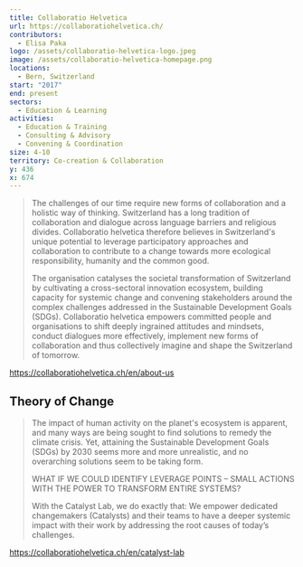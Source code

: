 ```yaml
---
title: Collaboratio Helvetica
url: https://collaboratiohelvetica.ch/
contributors:
  - Elisa Paka
logo: /assets/collaboratio-helvetica-logo.jpeg
image: /assets/collaboratio-helvetica-homepage.png
locations:
  - Bern, Switzerland
start: "2017"
end: present
sectors:
  - Education & Learning
activities:
  - Education & Training
  - Consulting & Advisory
  - Convening & Coordination
size: 4-10
territory: Co-creation & Collaboration
y: 436
x: 674
---
```

> The challenges of our time require new forms of collaboration and a holistic way of thinking. Switzerland has a long tradition of collaboration and dialogue across language barriers and religious divides. Collaboratio helvetica therefore believes in Switzerland's unique potential to leverage participatory approaches and collaboration to contribute to a change towards more ecological responsibility, humanity and the common good. 
> 
> The organisation catalyses the societal transformation of Switzerland by cultivating a cross-sectoral innovation ecosystem, building capacity for systemic change and convening stakeholders around the complex challenges addressed in the Sustainable Development Goals (SDGs). Collaboratio helvetica empowers committed people and organisations to shift deeply ingrained attitudes and mindsets,  conduct dialogues more effectively, implement new forms of collaboration and thus collectively imagine and shape the Switzerland of tomorrow.

 https://collaboratiohelvetica.ch/en/about-us

## Theory of Change

>The impact of human activity on the planet's ecosystem is apparent, and many ways are being sought to find solutions to remedy the climate crisis. Yet, attaining the Sustainable Development Goals (SDGs) by 2030 seems more and more unrealistic, and no overarching solutions seem to be taking form.
>
>WHAT IF WE COULD IDENTIFY LEVERAGE POINTS – SMALL ACTIONS WITH THE POWER TO TRANSFORM ENTIRE SYSTEMS?
>
>With the Catalyst Lab, we do exactly that: We empower dedicated changemakers (Catalysts) and their teams to have a deeper systemic impact with their work by addressing the root causes of today’s challenges.

https://collaboratiohelvetica.ch/en/catalyst-lab
